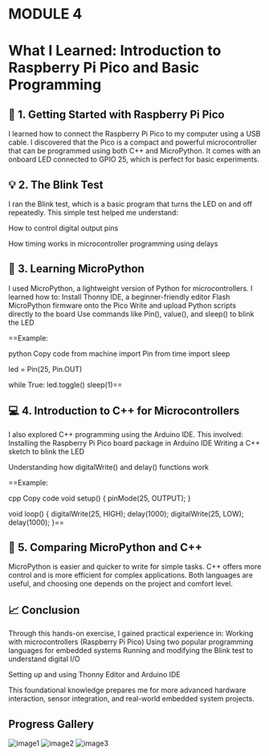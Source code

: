 # MODULE 4
# What I Learned: Introduction to Raspberry Pi Pico and Basic Programming
## 🔌 1. Getting Started with Raspberry Pi Pico
I learned how to connect the Raspberry Pi Pico to my computer using a USB cable. I discovered that the Pico is a compact and powerful microcontroller that can be programmed using both C++ and MicroPython. It comes with an onboard LED connected to GPIO 25, which is perfect for basic experiments.

## 💡 2. The Blink Test
I ran the Blink test, which is a basic program that turns the LED on and off repeatedly. This simple test helped me understand:

How to control digital output pins

How timing works in microcontroller programming using delays

## 🐍 3. Learning MicroPython
I used MicroPython, a lightweight version of Python for microcontrollers. I learned how to:
Install Thonny IDE, a beginner-friendly editor
Flash MicroPython firmware onto the Pico
Write and upload Python scripts directly to the board
Use commands like Pin(), value(), and sleep() to blink the LED

==Example:

python
Copy code
from machine import Pin
from time import sleep

led = Pin(25, Pin.OUT)

while True:
    led.toggle()
    sleep(1)==
## 💻 4. Introduction to C++ for Microcontrollers
I also explored C++ programming using the Arduino IDE. This involved:
Installing the Raspberry Pi Pico board package in Arduino IDE
Writing a C++ sketch to blink the LED

Understanding how digitalWrite() and delay() functions work

==Example:

cpp
Copy code
void setup() {
  pinMode(25, OUTPUT);
}

void loop() {
  digitalWrite(25, HIGH);
  delay(1000);
  digitalWrite(25, LOW);
  delay(1000);
}==                          
## 🔄 5. Comparing MicroPython and C++
MicroPython is easier and quicker to write for simple tasks.
C++ offers more control and is more efficient for complex applications.
Both languages are useful, and choosing one depends on the project and comfort level.

## 📈 Conclusion
Through this hands-on exercise, I gained practical experience in:
Working with microcontrollers (Raspberry Pi Pico)
Using two popular programming languages for embedded systems
Running and modifying the Blink test to understand digital I/O

Setting up and using Thonny Editor and Arduino IDE

This foundational knowledge prepares me for more advanced hardware interaction, sensor integration, and real-world embedded system projects.

## Progress Gallery
![image1](image4.png)
![image2](image5.png)
![image3](image3.png)